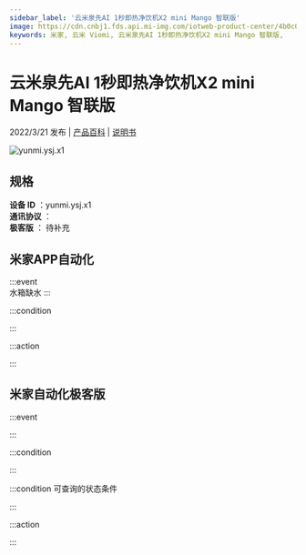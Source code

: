 ```yaml
---
sidebar_label: '云米泉先AI 1秒即热净饮机X2 mini Mango 智联版'
image: https://cdn.cnbj1.fds.api.mi-img.com/iotweb-product-center/4b0c009c221a6d32c4838b24891c1d1f_1642670605083.png?GalaxyAccessKeyId=AKVGLQWBOVIRQ3XLEW&Expires=9223372036854775807&Signature=2RASb5+nPnT0MxEIlLT8sIYaxJ0=
keywords: 米家, 云米 Viomi, 云米泉先AI 1秒即热净饮机X2 mini Mango 智联版, 
---
```

# 云米泉先AI 1秒即热净饮机X2 mini Mango 智联版

2022/3/21 发布 | [产品百科](https://home.mi.com/webapp/content/baike/product/index.html?model=yunmi.ysj.x1/) | [说明书](https://home.mi.com/views/introduction.html?model=yunmi.ysj.x1&region=cn)

![yunmi.ysj.x1](https://cdn.cnbj1.fds.api.mi-img.com/iotweb-product-center/4b0c009c221a6d32c4838b24891c1d1f_1642670605083.png?GalaxyAccessKeyId=AKVGLQWBOVIRQ3XLEW&Expires=9223372036854775807&Signature=2RASb5+nPnT0MxEIlLT8sIYaxJ0=)

## 规格  
> 
**设备 ID** ：yunmi.ysj.x1  
**通讯协议** ：  
**极客版**  ： 待补充 


## 米家APP自动化  

:::event  
水箱缺水
:::

:::condition  

:::

:::action   

:::

## 米家自动化极客版  

:::event  

:::

:::condition  

:::

:::condition 可查询的状态条件  

:::

:::action  

:::

        
